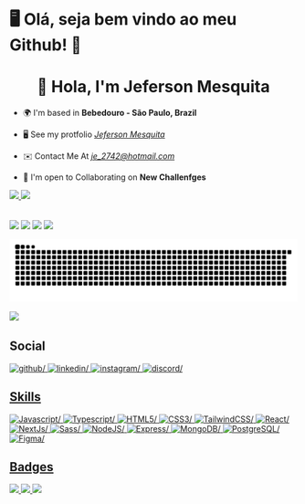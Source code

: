 # :desktop_computer: Olá, seja bem vindo ao meu Github! :hugs:

<h1 align="center">👋 Hola, I'm Jeferson Mesquita</h1>

- 🌍 I'm based in **Bebedouro - São Paulo, Brazil**
  
- 🖥️ See my protfolio *<u><a href=https://jeffymesquita.dev/ target="_blank">Jeferson Mesquita</a></u>*
  
- ✉️ Contact Me At *<u><a href=mailto:je_2742@hotmail.com target="_blank">je_2742@hotmail.com</a></u>*

- 🤝 I'm open to Collaborating on **New Challenfges**

<div>
  <a href="https://github.com/jeffymesquita">
  <img height="180em" src="https://github-readme-stats.vercel.app/api?username=jeffymesquita&show_icons=true&theme=react&include_all_commits=true&count_private=true"/>
  <img height="180em" src="https://github-readme-stats.vercel.app/api/top-langs/?username=jeffymesquita&layout=compact&langs_count=16&theme=react"/>
</div>

<br>




<br>

<div>   
  <a href="https://instagram.com/jeferson.mesquita" target="_blank"><img src="https://img.shields.io/badge/-Instagram-%23E4405F?style=for-the-badge&logo=instagram&logoColor=white" target="_blank"></a>   
  <a href="https://www.linkedin.com/in/jeferson-mesquita-763bb6b8/ target="_blank"><img src="https://img.shields.io/badge/-LinkedIn-%230077B5?style=for-the-badge&logo=linkedin&logoColor=white" target="_blank"></a> 
  <a href = "mailto:jefejefe274227@gmail.com"><img src="https://img.shields.io/badge/-Gmail-%23333?style=for-the-badge&logo=gmail&logoColor=white" target="_blank"></a>
<a href = "mailto:je_2742@hotmail.com"><img src="https://img.shields.io/badge/-Outlook-%23333?style=for-the-badge&logo=outlook&logoColor=white" target="_blank"></a>

  ![Snake animation](https://github.com/jeffymesquita/jeffymesquita/blob/output/github-contribution-grid-snake.svg)

  <img  src="https://github-profile-trophy.vercel.app/?username=jeffymesquita&label=Profile%20views&color=0e75b6&style=flat"/>

</div>

<h2>Social</h2>
<a href="https://www.github.com/jeffynesquita" target="_blank" ><img src="https://res.cloudinary.com/dreamlist/image/upload/v1676730434/ease-prof/social/github-tile_gsrozh.svg" height="40" width="40" alt=github/>
<a href="https://www.linkedin.com/in/jeffymesquita.dev" target="_blank" ><img src="https://res.cloudinary.com/dreamlist/image/upload/v1676730564/ease-prof/social/linkedin-tile_jaz1sv.svg" height="40" width="40" alt=linkedin/>
<a href="http://www.instagram.com/jeferson.mesquita" target="_blank" ><img src="https://res.cloudinary.com/dreamlist/image/upload/v1676730747/ease-prof/social/instagram-icon_awmjo1.svg" height="40" width="40" alt=instagram/>
<a href="https://discord.com/users/jeffymesquita" target="_blank" ><img src="https://res.cloudinary.com/dreamlist/image/upload/v1676730718/ease-prof/social/discord-icon-svgrepo-com_wuyhta.svg" height="40" width="40" alt=discord/>

<h2>Skills</h2>
<a href="https://developer.mozilla.org/en-US/docs/Web/JavaScript" target="_blank" ><img src="https://res.cloudinary.com/dreamlist/image/upload/v1676609805/ease-prof/programming%20languages/javascript_zl26n3.svg" height="40" width="40" alt=Javascript/>
<a href="https://www.typescriptlang.org/" target="_blank" ><img src="https://res.cloudinary.com/dreamlist/image/upload/v1676609806/ease-prof/programming%20languages/typescript_yy0l4p.svg" height="40" width="40" alt=Typescript/>
<a href="https://developer.mozilla.org/en-US/docs/Glossary/HTML5" target="_blank" ><img src="https://res.cloudinary.com/dreamlist/image/upload/v1676609810/ease-prof/others/html_lk2f50.svg" height="40" width="40" alt=HTML5/>
<a href="https://www.w3.org/TR/CSS/#css" target="_blank" ><img src="https://res.cloudinary.com/dreamlist/image/upload/v1676609810/ease-prof/others/css_ebnigo.svg" height="40" width="40" alt=CSS3/>
<a href="https://tailwindcss.com/" target="_blank" ><img src="https://res.cloudinary.com/dreamlist/image/upload/v1676728764/ease-prof/programming%20languages/tailwindcss_ypanrz.svg" height="40" width="40" alt=TailwindCSS/>
<a href="https://reactjs.org/" target="_blank" ><img src="https://res.cloudinary.com/dreamlist/image/upload/v1676609814/ease-prof/frameworks/react_cbllza.svg" height="40" width="40" alt=React/>
<a href="https://nextjs.org/docs" target="_blank" ><img src="https://res.cloudinary.com/dreamlist/image/upload/v1676728805/ease-prof/programming%20languages/next-js_dx85pb.svg" height="40" width="40" alt=NextJs/>
<a href="https://sass-lang.com/" target="_blank" ><img src="https://res.cloudinary.com/dreamlist/image/upload/v1676728717/ease-prof/programming%20languages/sass-1_e2j4kh.svg" height="40" width="40" alt=Sass/>
<a href="https://nodejs.org/en/" target="_blank" ><img src="https://res.cloudinary.com/dreamlist/image/upload/v1676729013/ease-prof/programming%20languages/nodejs-icon_xl8kno.svg" height="40" width="40" alt=NodeJS/>
<a href="https://expressjs.com/" target="_blank" ><img src="https://res.cloudinary.com/dreamlist/image/upload/v1676729086/ease-prof/programming%20languages/icons8-express-js_j8xma8.svg" height="40" width="40" alt=Express/>
<a href="https://www.mongodb.com/" target="_blank" ><img src="https://res.cloudinary.com/dreamlist/image/upload/v1676729142/ease-prof/programming%20languages/mongodb-icon-1_j4gilp.svg" height="40" width="40" alt=MongoDB/>
<a href="https://www.postgresql.org/" target="_blank" ><img src="https://res.cloudinary.com/dreamlist/image/upload/v1676609816/ease-prof/databases/postgresql_jz4fc4.svg" height="40" width="40" alt=PostgreSQL/>
<a href="https://www.figma.com/" target="_blank" ><img src="https://res.cloudinary.com/dreamlist/image/upload/v1676730196/ease-prof/programming%20languages/icons8-figma_ikwot6.svg" height="40" width="40" alt=Figma/>

<h2>Badges</h2>
<img width="48%" src="https://github-readme-stats.vercel.app/api?username=jeffymesquita&show_icons=true&theme=dark"/>
<img width="48%" src="https://github-readme-streak-stats.herokuapp.com/?user=jeffymesquita&theme=dark"/>
<img width="48%" src="https://github-readme-stats.vercel.app/api/top-langs/?username=jeffymesquita&layout=compact&theme=dark"/>



